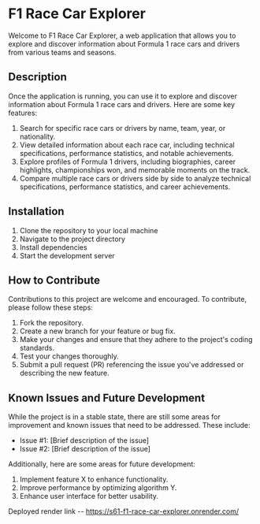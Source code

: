 # F1 Race Car Explorer

Welcome to F1 Race Car Explorer, a web application that allows you to explore and discover information about Formula 1 race cars and drivers from various teams and seasons.

## Description 

Once the application is running, you can use it to explore and discover information about Formula 1 race cars and drivers. Here are some key features:

1. Search for specific race cars or drivers by name, team, year, or nationality.
2. View detailed information about each race car, including technical specifications, performance statistics, and notable achievements.
3. Explore profiles of Formula 1 drivers, including biographies, career highlights, championships won, and memorable moments on the track.
4. Compare multiple race cars or drivers side by side to analyze technical specifications, performance statistics, and career achievements.

## Installation

1. Clone the repository to your local machine
2. Navigate to the project directory
3. Install dependencies
4. Start the development server

## How to Contribute
Contributions to this project are welcome and encouraged. To contribute, please follow these steps:

1. Fork the repository.
2. Create a new branch for your feature or bug fix.
3. Make your changes and ensure that they adhere to the project's coding standards.
4. Test your changes thoroughly.
5. Submit a pull request (PR) referencing the issue you've addressed or describing the new feature.


## Known Issues and Future Development
While the project is in a stable state, there are still some areas for improvement and known issues that need to be addressed. These include:

- Issue #1: [Brief description of the issue]
- Issue #2: [Brief description of the issue]

Additionally, here are some areas for future development:

1. Implement feature X to enhance functionality.
2. Improve performance by optimizing algorithm Y.
3. Enhance user interface for better usability.

Deployed render link -- https://s61-f1-race-car-explorer.onrender.com/
